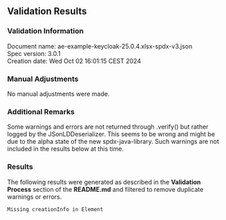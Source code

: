 ## Validation Results

### Validation Information

Document name: ae-example-keycloak-25.0.4.xlsx-spdx-v3.json <br>
Spec version: 3.0.1 <br>
Creation date: Wed Oct 02 16:01:15 CEST 2024 <br>

### Manual Adjustments

No manual adjustments were made.

### Additional Remarks

Some warnings and errors are not returned through .verify() but rather logged by the JSonLDDeserializer. This seems to be wrong and might be due to the alpha state of the new spdx-java-library. Such warnings are not included in the results below at this time.

### Results
The following results were generated as described in the **Validation Process** section
of the **README.md** and filtered to remove duplicate warnings or errors.

```
Missing creationInfo in Element
```
